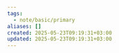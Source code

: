 ```yaml
---
tags:
  - note/basic/primary
aliases: []
created: 2025-05-23T09:19:31+03:00
updated: 2025-05-23T09:19:31+03:00
---
```


